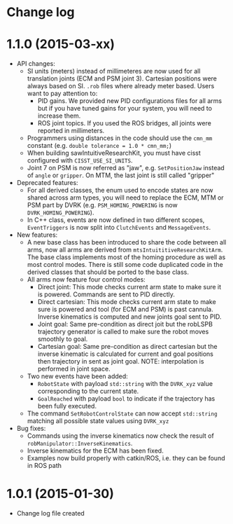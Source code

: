 Change log
==========

1.1.0 (2015-03-xx)
==================

* API changes:
  * SI units (meters) instead of millimeteres are now used for all translation joints (ECM and PSM joint 3).  Cartesian positions were always based on SI.  `.rob` files where already meter based.  Users want to pay attention to:
    * PID gains.  We provided new PID configurations files for all arms but if you have tuned gains for your system, you will need to increase them.
    * ROS joint topics.  If you used the ROS bridges, all joints were reported in millimeters.
  * Programmers using distances in the code should use the `cmn_mm` constant (e.g. `double tolerance = 1.0 * cmn_mm;`)
  * When building sawIntuitiveResearchKit, you must have cisst configured with `CISST_USE_SI_UNITS`.
  * Joint 7 on PSM is now referred as "jaw", e.g. `SetPositionJaw` instead of `angle` or `gripper`.  On MTM, the last joint is still called "gripper"
* Deprecated features:
  * For all derived classes, the enum used to encode states are now shared across arm types, you will need to replace the ECM, MTM or PSM part by DVRK (e.g. `PSM_HOMING_POWERING` is now `DVRK_HOMING_POWERING`).
  * In C++ class, events are now defined in two different scopes, `EventTriggers` is now split into `ClutchEvents` and `MessageEvents`.
* New features:
  * A new base class has been introduced to share the code between all arms, now all arms are derived from `mtsIntuititiveResearchKitArm`.  The base class implements most of the homing procedure as well as most control modes.  There is still some code duplicated code in the derived classes that should be ported to the base class. 
  * All arms now feature four control modes:
    * Direct joint:  This mode checks current arm state to make sure it is powered.  Commands are sent to PID directly.
    * Direct cartesian: This mode checks current arm state to make sure is powered and tool (for ECM and PSM) is past cannula.  Inverse kinematics is computed and new joints goal sent to PID.
    * Joint goal: Same pre-condition as direct joit but the robLSPB trajectory generator is called to make sure the robot moves smoothly to goal.
    * Cartesian goal: Same pre-condition as direct cartesian but the inverse kinematic is calculated for current and goal positions then trajectory in sent as joint goal.   NOTE: interpolation is performed in joint space.
  * Two new events have been added:
    * `RobotState` with payload `std::string` with the `DVRK_xyz` value corresponding to the current state.
    * `GoalReached` with payload `bool` to indicate if the trajectory has been fully executed. 
  * The command `SetRobotControlState` can now accept `std::string` matching all possible state values using `DVRK_xyz`
* Bug fixes:
  * Commands using the inverse kinematics now check the result of `robManipulator::InverseKinematics`.
  * Inverse kinematics for the ECM has been fixed.
  * Examples now build properly with catkin/ROS, i.e. they can be found in ROS path

1.0.1 (2015-01-30)
==================

* Change log file created
